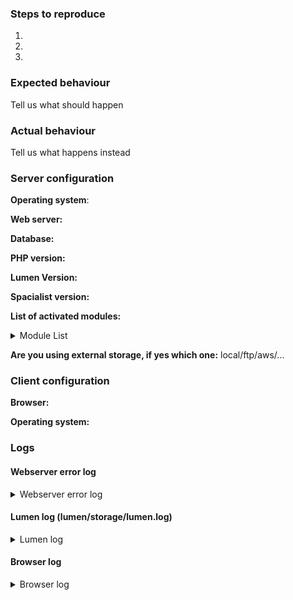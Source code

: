 <!--
Thanks for reporting issues back to Spacialist! This is the issue tracker of Spacialist.

To make it possible for us to help you please carefully fill out the information below.
-->
### Steps to reproduce
1.
2.
3.

### Expected behaviour
Tell us what should happen

### Actual behaviour
Tell us what happens instead

### Server configuration

**Operating system**:

**Web server:**

**Database:**

**PHP version:**

**Lumen Version:**

**Spacialist version:**

**List of activated modules:**
<details>
<summary>Module List</summary>
</details>

**Are you using external storage, if yes which one:** local/ftp/aws/...

### Client configuration
**Browser:**

**Operating system:**

### Logs
#### Webserver error log
<details>
<summary>Webserver error log</summary>
```
Insert your webserver log here
```
</details>

#### Lumen log (lumen/storage/lumen.log)
<details>
<summary>Lumen log</summary>

```
Insert your Lumen log here
```
</details>

#### Browser log
<details>
<summary>Browser log</summary>

```
Insert your browser log here, this could for example include:

a) The javascript console log
b) The network log
c) ...
```
</details>
